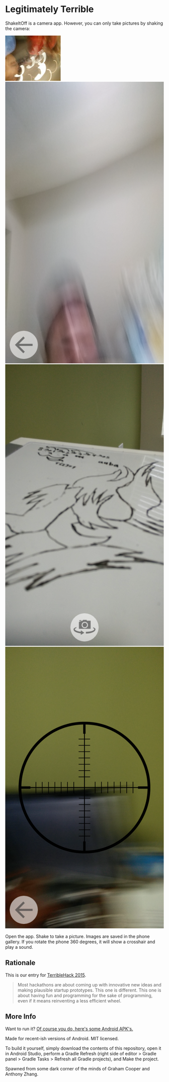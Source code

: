 Legitimately Terrible
=====================

ShakeItOff is a camera app. However, you can only take pictures by shaking the camera:

![Picture](Picture.jpg)
![Screenshot](Screen1.png)
![Screenshot](Screen2.png)
![Screenshot](Screen3.png)

Open the app. Shake to take a picture. Images are saved in the phone gallery. If you rotate the phone 360 degrees, it will show a crosshair and play a sound.

Rationale
---------

This is our entry for [TerribleHack 2015](http://terriblehack.website/).

> Most hackathons are about coming up with innovative new ideas and making plausible startup prototypes. This one is different. This one is about having fun and programming for the sake of programming, even if it means reinventing a less efficient wheel.

More Info
---------

Want to run it? [Of course you do, here's some Android APK's.](https://github.com/Uberi/LegitimatelyTerrible/releases/)

Made for recent-ish versions of Android. MIT licensed.

To build it yourself, simply download the contents of this repository, open it in Android Studio, perform a Gradle Refresh (right side of editor > Gradle panel > Gradle Tasks > Refresh all Gradle projects), and Make the project.

Spawned from some dark corner of the minds of Graham Cooper and Anthony Zhang.
